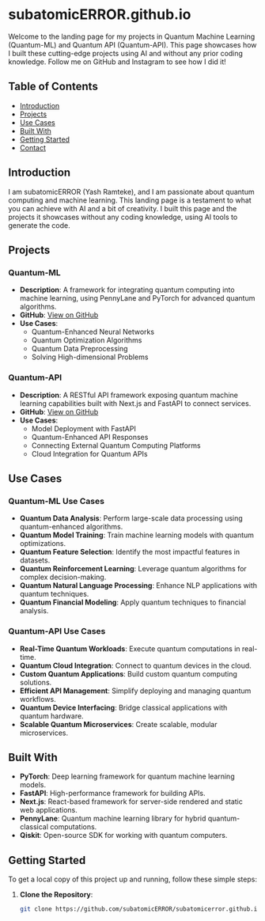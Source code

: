 # subatomicERROR.github.io

Welcome to the landing page for my projects in Quantum Machine Learning (Quantum-ML) and Quantum API (Quantum-API). This page showcases how I built these cutting-edge projects using AI and without any prior coding knowledge. Follow me on GitHub and Instagram to see how I did it!

## Table of Contents
- [Introduction](#introduction)
- [Projects](#projects)
- [Use Cases](#use-cases)
- [Built With](#built-with)
- [Getting Started](#getting-started)
- [Contact](#contact)

## Introduction
I am subatomicERROR (Yash Ramteke), and I am passionate about quantum computing and machine learning. This landing page is a testament to what you can achieve with AI and a bit of creativity. I built this page and the projects it showcases without any coding knowledge, using AI tools to generate the code.

## Projects
### Quantum-ML
- **Description**: A framework for integrating quantum computing into machine learning, using PennyLane and PyTorch for advanced quantum algorithms.
- **GitHub**: [View on GitHub](https://github.com/subatomicERROR/Quantum-ML.git)
- **Use Cases**:
  - Quantum-Enhanced Neural Networks
  - Quantum Optimization Algorithms
  - Quantum Data Preprocessing
  - Solving High-dimensional Problems

### Quantum-API
- **Description**: A RESTful API framework exposing quantum machine learning capabilities built with Next.js and FastAPI to connect services.
- **GitHub**: [View on GitHub](https://github.com/subatomicERROR/Quantum-API.git)
- **Use Cases**:
  - Model Deployment with FastAPI
  - Quantum-Enhanced API Responses
  - Connecting External Quantum Computing Platforms
  - Cloud Integration for Quantum APIs

## Use Cases
### Quantum-ML Use Cases
- **Quantum Data Analysis**: Perform large-scale data processing using quantum-enhanced algorithms.
- **Quantum Model Training**: Train machine learning models with quantum optimizations.
- **Quantum Feature Selection**: Identify the most impactful features in datasets.
- **Quantum Reinforcement Learning**: Leverage quantum algorithms for complex decision-making.
- **Quantum Natural Language Processing**: Enhance NLP applications with quantum techniques.
- **Quantum Financial Modeling**: Apply quantum techniques to financial analysis.

### Quantum-API Use Cases
- **Real-Time Quantum Workloads**: Execute quantum computations in real-time.
- **Quantum Cloud Integration**: Connect to quantum devices in the cloud.
- **Custom Quantum Applications**: Build custom quantum computing solutions.
- **Efficient API Management**: Simplify deploying and managing quantum workflows.
- **Quantum Device Interfacing**: Bridge classical applications with quantum hardware.
- **Scalable Quantum Microservices**: Create scalable, modular microservices.

## Built With
- **PyTorch**: Deep learning framework for quantum machine learning models.
- **FastAPI**: High-performance framework for building APIs.
- **Next.js**: React-based framework for server-side rendered and static web applications.
- **PennyLane**: Quantum machine learning library for hybrid quantum-classical computations.
- **Qiskit**: Open-source SDK for working with quantum computers.

## Getting Started
To get a local copy of this project up and running, follow these simple steps:

1. **Clone the Repository**:
   ```sh
   git clone https://github.com/subatomicERROR/subatomicerror.github.io.git
